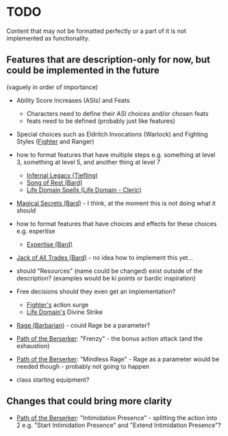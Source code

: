 # TODO

Content that may not be formatted perfectly or a part of it is not implemented as functionality.

## Features that are description-only for now, but could be implemented in the future
(vaguely in order of importance)

- Ability Score Increases (ASIs) and Feats
  - Characters need to define their ASI choices and/or chosen feats
  - feats need to be defined (probably just like features)

- Special choices such as Eldritch Invocations (Warlock) and Fighting Styles ([Fighter](classes/fighter.json) and Ranger)

- how to format features that have multiple steps e.g. something at level 3, something at level 5, and another thing at level 7
  - [Infernal Legacy (Tiefling)](races/tiefling.json)
  - [Song of Rest (Bard)](classes/bard.json)
  - [Life Domain Spells (Life Domain - Cleric)](subclasses/life_domain.json)

- [Magical Secrets (Bard)](classes/bard.json) - I think, at the moment this is not doing what it should

- how to format features that have choices and effects for these choices e.g. expertise
  - [Expertise (Bard)](classes/bard.json)

- [Jack of All Trades (Bard)](classes/bard.json) - no idea how to implement this yet...

- should "Resources" (name could be changed) exist outside of the description? (examples would be ki points or bardic inspiration)

- Free decisions should they even get an implementation?
  - [Fighter's](classes/fighter.json) action surge
  - [Life Domain's](subclasses/life_domain.json) Divine Strike

- [Rage (Barbarian)](classes/barbarian.json) - could Rage be a parameter?
- [Path of the Berserker](subclasses/path_of_the_berserker.json): "Frenzy" - the bonus action attack (and the exhaustion)
- [Path of the Berserker](subclasses/path_of_the_berserker.json): "Mindless Rage" - Rage as a parameter would be needed though - probably not going to happen

- class starting equipment?

## Changes that could bring more clarity

- [Path of the Berserker](subclasses/path_of_the_berserker.json): "Intimidation Presence" - splitting the action into 2 e.g. "Start Intimidation Presence" and "Extend Intimidation Presence"?
